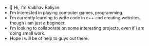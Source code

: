 - 👋 Hi, I’m Vaibhav Baliyan
-  I’m interested in playing computer games, programming. 
-  I’m currently learning to write code in c++ and creating websites, though i am just a begineer.
-  I’m looking to collaborate on some interesting projects, even if i am doing small work.
-  Hope i will be of help to guys out there.

